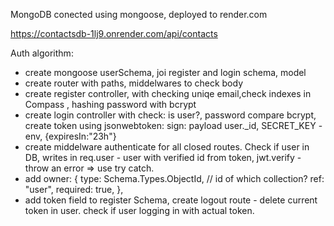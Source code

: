 MongoDB conected using mongoose, deployed to render.com

https://contactsdb-1lj9.onrender.com/api/contacts

Auth algorithm:

- create mongoose userSchema, joi register and login schema, model
- create router with paths, middelwares to check body
- create register controller, with checking uniqe email,check indexes in Compass , hashing password with bcrypt
- create login controller with check: is user?, password compare bcrypt, create token using jsonwebtoken: sign: payload user._id, SECRET_KEY - env, {expiresIn:"23h"}
- create middelware authenticate for all closed routes. Check if user in DB, writes in req.user - user with verified id from token, jwt.verify - throw an error => use try catch.
- add owner: {
  type: Schema.Types.ObjectId,
  // id of which collection?
  ref: "user",
  required: true,
  },
-  add token field to register Schema, create logout route - delete current token in user. check if user logging in with actual token.